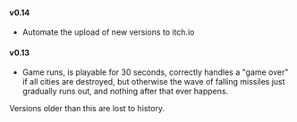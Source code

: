 #### v0.14

* Automate the upload of new versions to itch.io

#### v0.13

* Game runs, is playable for 30 seconds, correctly handles a "game over" if all
  cities are destroyed, but otherwise the wave of falling missiles just
  gradually runs out, and nothing after that ever happens.

Versions older than this are lost to history.
